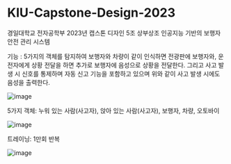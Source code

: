 # KIU-Capstone-Design-2023
경일대학교 전자공학부 2023년 캡스톤 디자인 5조 상부상조 인공지능 기반의 보행자 안전 관리 시스템

기능 : 5가지의 객체를 탐지하여 보행자와 차량이 같이 인식하면 전광판에 보행자와, 운전자에게 상황 전달을 하면 추가로 보행자에 음성으로 상황을 전달한다.
       그리고 사고 발생 시 신호를 통제하며 자동 신고 기능을 포함하고 있으며 위와 같이 사고 발생 시에도 음성을 출력한다.
       
![image](https://github.com/JUVING/KIU-Capstone-Design-2023/assets/129962308/9ae6b8d1-beae-4582-bb0f-2444797644ec)


5가지 객체: 누워 있는 사람(사고자), 앉아 있는 사람(사고자), 보행자, 차량, 오토바이

![image](https://github.com/JUVING/KIU-Capstone-Design-2023/assets/129962308/c4cb6a4a-aa03-48f0-84f3-4deb51fc4256)


트레이닝: 1만회 반복 

![image](https://github.com/JUVING/KIU-Capstone-Design-2023/assets/129962308/6c795cdf-d67d-4559-bf96-42952a46ed52)
